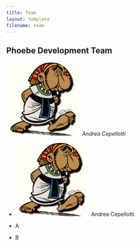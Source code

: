 ```yaml
---
title: Team
layout: template
filename: team
---
```


## Phoebe Development Team

![](pictures/andrea.png)
*Andrea Cepellotti*

* ![Andrea](pictures/andrea.png) Andrea Cepellotti

* A
* B